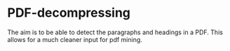 # PDF-decompressing
The aim is to be able to detect the paragraphs and headings in a PDF. This allows for a much cleaner input for pdf mining. 
